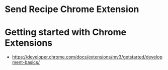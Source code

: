 # Send Recipe Chrome Extension

# Getting started with Chrome Extensions

- https://developer.chrome.com/docs/extensions/mv3/getstarted/development-basics/
